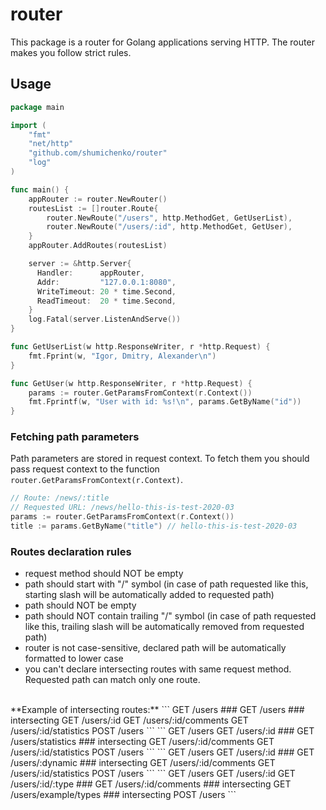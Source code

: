 # router
This package is a router for Golang applications serving HTTP.
The router makes you follow strict rules.

## Usage

```go
package main

import (
    "fmt"
    "net/http"
    "github.com/shumichenko/router"
    "log"
)

func main() {
    appRouter := router.NewRouter()
    routesList := []router.Route{
        router.NewRoute("/users", http.MethodGet, GetUserList),
        router.NewRoute("/users/:id", http.MethodGet, GetUser),
    }
    appRouter.AddRoutes(routesList)

    server := &http.Server{
      Handler:      appRouter,
      Addr:         "127.0.0.1:8080",
      WriteTimeout: 20 * time.Second,
      ReadTimeout:  20 * time.Second,
    }
    log.Fatal(server.ListenAndServe())
}

func GetUserList(w http.ResponseWriter, r *http.Request) {
    fmt.Fprint(w, "Igor, Dmitry, Alexander\n")
}

func GetUser(w http.ResponseWriter, r *http.Request) {
    params := router.GetParamsFromContext(r.Context())
    fmt.Fprintf(w, "User with id: %s!\n", params.GetByName("id"))
}
```

### Fetching path parameters
Path parameters are stored in request context. 
To fetch them you should pass request context to the function `router.GetParamsFromContext(r.Context)`.
```go
// Route: /news/:title
// Requested URL: /news/hello-this-is-test-2020-03
params := router.GetParamsFromContext(r.Context())
title := params.GetByName("title") // hello-this-is-test-2020-03
```

### Routes declaration rules
- request method should NOT be empty
- path should start with "/" symbol (in case of path requested like this,
  starting slash will be automatically added to requested path)
- path should NOT be empty
- path should NOT contain trailing "/" symbol (in case of path requested like this,
trailing slash will be automatically removed from requested path)
- router is not case-sensitive, declared path will be automatically formatted to lower case
- you can't declare intersecting routes with same request method. Requested path can match only one route.  
<br />
**Example of intersecting routes:**
    ```
    GET  /users            ###
    GET  /users            ### intersecting
    GET  /users/:id
    GET  /users/:id/comments
    GET  /users/:id/statistics
    POST /users
    ```
    ```
    GET  /users
    GET  /users/:id         ###
    GET  /users/statistics  ### intersecting
    GET  /users/:id/comments
    GET  /users/:id/statistics
    POST /users
    ```
    ```
    GET  /users
    GET  /users/:id         ###
    GET  /users/:dynamic    ### intersecting
    GET  /users/:id/comments
    GET  /users/:id/statistics
    POST /users
    ```
    ```
    GET  /users
    GET  /users/:id         
    GET  /users/:id/:type     ###
    GET  /users/:id/comments  ### intersecting
    GET  /users/example/types ### intersecting
    POST /users
    ```